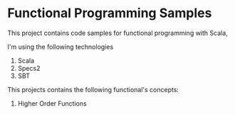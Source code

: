 Functional Programming Samples
============================================

This project contains code samples for functional programming with Scala,

I'm using the following technologies

1. Scala
2. Specs2
3. SBT

This projects contains the following functional's concepts:

1. Higher Order Functions